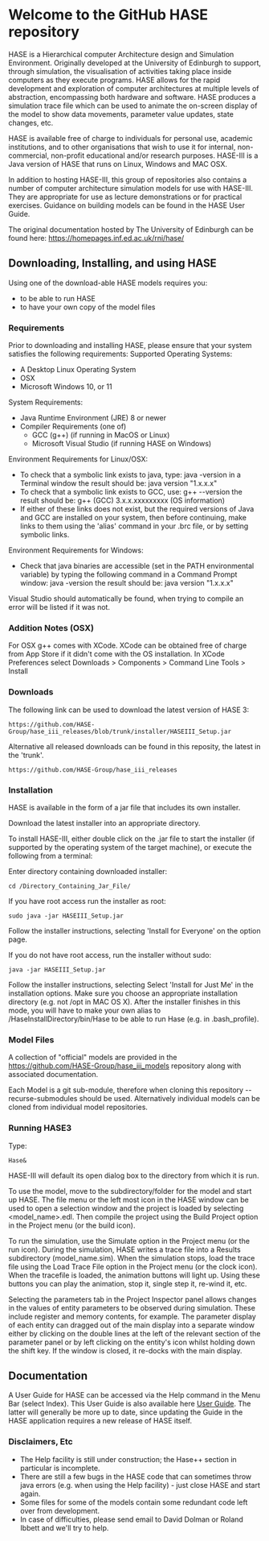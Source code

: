 # Welcome to the GitHub HASE repository

HASE is a Hierarchical computer Architecture design and Simulation Environment. Originally developed at the University of Edinburgh to support, through simulation, the visualisation of activities taking place inside computers as they execute programs. HASE allows for the rapid development and exploration of computer architectures at multiple levels of abstraction, encompassing both hardware and software. HASE produces a simulation trace file which can be used to animate the on-screen display of the model to show data movements, parameter value updates, state changes, etc.

HASE is available free of charge to individuals for personal use, academic institutions, and to other organisations that wish to use it for internal, non-commercial, non-profit educational and/or research purposes. HASE-III is a Java version of HASE that runs on Linux, Windows and MAC OSX.

In addition to hosting HASE-III, this group of repositories also contains a number of computer architecture simulation models for use with HASE-III. They are appropriate for use as lecture demonstrations or for practical exercises. Guidance on building models can be found in the HASE User Guide.

The original documentation hosted by The University of Edinburgh can be found here: https://homepages.inf.ed.ac.uk/rni/hase/

## Downloading, Installing, and using HASE

Using one of the download-able HASE models requires you:
- to be able to run HASE
- to have your own copy of the model files

### Requirements

Prior to downloading and installing HASE, please ensure that your system satisfies the following requirements:
Supported Operating Systems:
- A Desktop Linux Operating System
- OSX
- Microsoft Windows 10, or 11

System Requirements:
- Java Runtime Environment (JRE) 8 or newer
- Compiler Requirements (one of)
    - GCC (g++) (if running in MacOS or Linux)
    - Microsoft Visual Studio (if running HASE on Windows)

Environment Requirements for Linux/OSX:
- To check that a symbolic link exists to java, type: java -version in a Terminal window
    the result should be:  java version "1.x.x.x"
- To check that a symbolic link exists to GCC, use:  g++ --version
the result should be:  g++ (GCC) 3.x.x.xxxxxxxxx (OS information)
- If either of these links does not exist, but the required versions of Java and GCC are installed on your system, then before continuing, make links to them using the 'alias' command in your .brc file, or by setting symbolic links.

Environment Requirements for Windows:
- Check that java binaries are accessible (set in the PATH environmental variable) by typing the following command in a Command Prompt window:
 java -version
the result should be:  java version "1.x.x.x"

Visual Studio should automatically be found, when trying to compile an error will be listed if it was not.

### Addition Notes (OSX)

For OSX g++ comes with XCode. XCode can be obtained free of charge from App Store if it didn't come with the OS installation. In XCode Preferences select Downloads > Components > Command Line Tools > Install

### Downloads

The following link can be used to download the latest version of HASE 3:

    https://github.com/HASE-Group/hase_iii_releases/blob/trunk/installer/HASEIII_Setup.jar

Alternative all released downloads can be found in this reposity, the latest in the 'trunk'.

    https://github.com/HASE-Group/hase_iii_releases

### Installation

HASE is available in the form of a jar file that includes its own installer.

Download the latest installer into an appropriate directory.

To install HASE-III, either double click on the .jar file to start the installer (if supported by the operating system of the target machine), or execute the following from a terminal:

Enter directory containing downloaded installer: 

    cd /Directory_Containing_Jar_File/

If you have root access run the installer as root:

    sudo java -jar HASEIII_Setup.jar

Follow the installer instructions, selecting 'Install for Everyone' on the option page.

If you do not have root access, run the installer without sudo:

    java -jar HASEIII_Setup.jar
    
Follow the installer instructions, selecting Select 'Install for Just Me' in the installation options. Make sure you choose an appropriate installation directory (e.g. not /opt in MAC OS X). After the installer finishes in this mode, you will have to make your own alias to /HaseInstallDirectory/bin/Hase to be able to run Hase (e.g. in .bash_profile).

### Model Files

A collection of "official" models are provided in the https://github.com/HASE-Group/hase_iii_models repository along with associated documentation.

Each Model is a git sub-module, therefore when cloning this repository --recurse-submodules should be used. Alternatively individual models can be cloned from individual model repositories.

### Running HASE3

Type:   

    Hase&

HASE-III will default its open dialog box to the directory from which it is run.

To use the model, move to the subdirectory/folder for the model and start up HASE. The file menu or the left most icon in the HASE window can be used to open a selection window and the project is loaded by selecting <model_name>.edl. Then compile the project using the Build Project option in the Project menu (or the build icon).

To run the simulation, use the Simulate option in the Project menu (or the run icon). During the simulation, HASE writes a trace file into a Results subdirectory (model_name.sim). When the simulation stops, load the trace file using the Load Trace File option in the Project menu (or the clock icon). When the tracefile is loaded, the animation buttons will light up. Using these buttons you can play the animation, stop it, single step it, re-wind it, etc.

Selecting the parameters tab in the Project Inspector panel allows changes in the values of entity parameters to be observed during simulation. These include register and memory contents, for example. The parameter display of each entity can dragged out of the main display into a separate window either by clicking on the double lines at the left of the relevant section of the parameter panel or by left clicking on the entity's icon whilst holding down the shift key. If the window is closed, it re-docks with the main display.

## Documentation 

A User Guide for HASE can be accessed via the Help command in the Menu Bar (select Index). This User Guide is also available here [User Guide](https://github.com/HASE-Group/hase_iii_userguide/blob/main/README.md). The latter will generally be more up to date, since updating the Guide in the HASE application requires a new release of HASE itself.

### Disclaimers, Etc

- The Help facility is still under construction; the Hase++ section in particular is incomplete.
- There are still a few bugs in the HASE code that can sometimes throw java errors (e.g. when using the Help facility) - just close HASE and start again.
- Some files for some of the models contain some redundant code left over from development.
- In case of difficulties, please send email to David Dolman or Roland Ibbett and we'll try to help.
